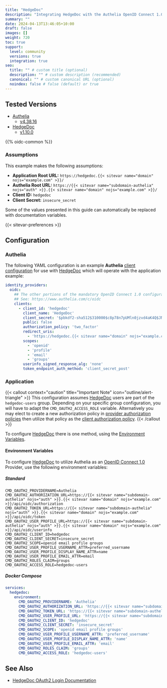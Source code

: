 ```yaml
---
title: "HedgeDoc"
description: "Integrating HedgeDoc with the Authelia OpenID Connect 1.0 Provider."
summary: ""
date: 2024-04-13T13:46:05+10:00
draft: false
images: []
weight: 720
toc: true
support:
  level: community
  versions: true
  integration: true
seo:
  title: "" # custom title (optional)
  description: "" # custom description (recommended)
  canonical: "" # custom canonical URL (optional)
  noindex: false # false (default) or true
---
```


## Tested Versions

- [Authelia]
  - [v4.38.16](https://github.com/authelia/authelia/releases/tag/v4.38.16)
- [HedgeDoc]
  - [v1.10.0](https://github.com/hedgedoc/hedgedoc/releases/tag/1.10.0)

{{% oidc-common %}}

### Assumptions

This example makes the following assumptions:

- __Application Root URL:__ `https://hedgedoc.{{< sitevar name="domain" nojs="example.com" >}}/`
- __Authelia Root URL:__ `https://{{< sitevar name="subdomain-authelia" nojs="auth" >}}.{{< sitevar name="domain" nojs="example.com" >}}/`
- __Client ID:__ `hedgedoc`
- __Client Secret:__ `insecure_secret`

Some of the values presented in this guide can automatically be replaced with documentation variables.

{{< sitevar-preferences >}}

## Configuration

### Authelia

The following YAML configuration is an example __Authelia__ [client configuration] for use with [HedgeDoc] which will
operate with the application example:

```yaml {title="configuration.yml"}
identity_providers:
  oidc:
    ## The other portions of the mandatory OpenID Connect 1.0 configuration go here.
    ## See: https://www.authelia.com/c/oidc
    clients:
      - client_id: 'hedgedoc'
        client_name: 'HedgeDoc'
        client_secret: '$pbkdf2-sha512$310000$c8p78n7pUMln0jzvd4aK4Q$JNRBzwAo0ek5qKn50cFzzvE9RXV88h1wJn5KGiHrD0YKtZaR/nCb2CJPOsKaPK0hjf.9yHxzQGZziziccp6Yng'  # The digest of 'insecure_secret'.
        public: false
        authorization_policy: 'two_factor'
        redirect_uris:
          - 'https://hedgedoc.{{< sitevar name="domain" nojs="example.com" >}}/auth/oauth2/callback'
        scopes:
          - 'openid'
          - 'profile'
          - 'email'
          - 'groups'
        userinfo_signed_response_alg: 'none'
        token_endpoint_auth_method: 'client_secret_post'
```

### Application

{{< callout context="caution" title="Important Note" icon="outline/alert-triangle" >}}
This configuration assumes [HedgeDoc](https://hedgedoc.org/) users are part of the `hedgedoc-users` group. Depending on
your specific group configuration, you will have to adapt the `CMD_OAUTH2_ACCESS_ROLE` variable. Alternatively you may
elect to create a new authorization policy in [provider authorization policies](../../../configuration/identity-providers/openid-connect/provider.md#authorization_policies) then utilize that policy as the
[client authorization policy](../../../configuration/identity-providers/openid-connect/clients.md#authorization_policy).
{{< /callout >}}

To configure [HedgeDoc] there is one method, using the [Environment Variables](#environment-variables).

#### Environment Variables

To configure [HedgeDoc] to utilize Authelia as an [OpenID Connect 1.0] Provider, use the following environment variables:

##### Standard

```shell {title=".env"}
CMD_OAUTH2_PROVIDERNAME=Authelia
CMD_OAUTH2_AUTHORIZATION_URL=https://{{< sitevar name="subdomain-authelia" nojs="auth" >}}.{{< sitevar name="domain" nojs="example.com" >}}/api/oidc/authorization
CMD_OAUTH2_TOKEN_URL=https://{{< sitevar name="subdomain-authelia" nojs="auth" >}}.{{< sitevar name="domain" nojs="example.com" >}}/api/oidc/token
CMD_OAUTH2_USER_PROFILE_URL=https://{{< sitevar name="subdomain-authelia" nojs="auth" >}}.{{< sitevar name="domain" nojs="example.com" >}}/api/oidc/userinfo
CMD_OAUTH2_CLIENT_ID=hedgedoc
CMD_OAUTH2_CLIENT_SECRET=insecure_secret
CMD_OAUTH2_SCOPE=openid email profile groups
CMD_OAUTH2_USER_PROFILE_USERNAME_ATTR=preferred_username
CMD_OAUTH2_USER_PROFILE_DISPLAY_NAME_ATTR=name
CMD_OAUTH2_USER_PROFILE_EMAIL_ATTR=email
CMD_OAUTH2_ROLES_CLAIM=groups
CMD_OAUTH2_ACCESS_ROLE=hedgedoc-users
```

##### Docker Compose

```yaml {title="compose.yml"}
services:
  hedgedoc:
    environment:
      CMD_OAUTH2_PROVIDERNAME: 'Authelia'
      CMD_OAUTH2_AUTHORIZATION_URL: 'https://{{< sitevar name="subdomain-authelia" nojs="auth" >}}.{{< sitevar name="domain" nojs="example.com" >}}/api/oidc/authorization'
      CMD_OAUTH2_TOKEN_URL: 'https://{{< sitevar name="subdomain-authelia" nojs="auth" >}}.{{< sitevar name="domain" nojs="example.com" >}}/api/oidc/token'
      CMD_OAUTH2_USER_PROFILE_URL: 'https://{{< sitevar name="subdomain-authelia" nojs="auth" >}}.{{< sitevar name="domain" nojs="example.com" >}}/api/oidc/userinfo'
      CMD_OAUTH2_CLIENT_ID: 'hedgedoc'
      CMD_OAUTH2_CLIENT_SECRET: 'insecure_secret'
      CMD_OAUTH2_SCOPE: 'openid email profile groups'
      CMD_OAUTH2_USER_PROFILE_USERNAME_ATTR: 'preferred_username'
      CMD_OAUTH2_USER_PROFILE_DISPLAY_NAME_ATTR: 'name'
      CMD_OAUTH2_USER_PROFILE_EMAIL_ATTR: 'email'
      CMD_OAUTH2_ROLES_CLAIM: 'groups'
      CMD_OAUTH2_ACCESS_ROLE: 'hedgedoc-users'
```
## See Also

- [HedgeDoc OAuth2 Login Documentation](https://docs.hedgedoc.org/configuration/#oauth2-login)

[HedgeDoc]: https://hedgedoc.org/
[Authelia]: https://www.authelia.com
[OpenID Connect 1.0]: ../../openid-connect/introduction.md
[client configuration]: ../../../configuration/identity-providers/openid-connect/clients.md
